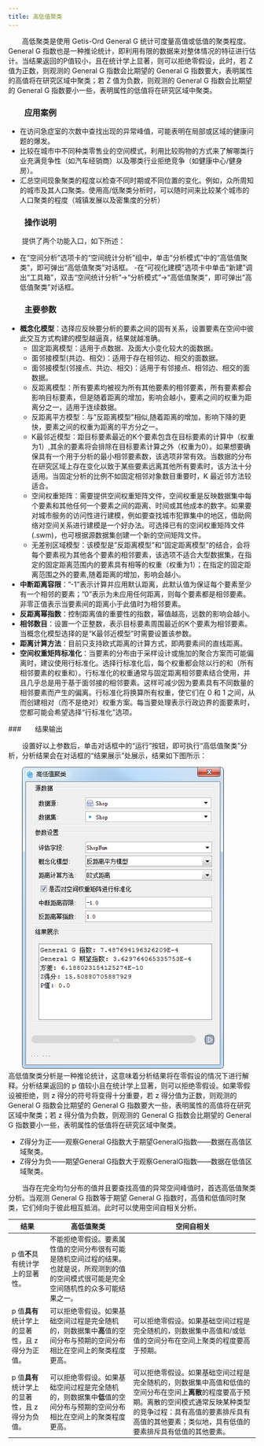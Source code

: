 ```yaml
---
title: 高低值聚类
---
```


　　高低聚类是使用 Getis-Ord General G 统计可度量高值或低值的聚类程度。General G 指数也是一种推论统计，即利用有限的数据来对整体情况的特征进行估计。当结果返回的P值较小，且在统计学上显著，则可以拒绝零假设，此时，若 Z 值为正数，则观测的 General G 指数会比期望的 General G 指数要大，表明属性的高值将在研究区域中聚类；若 Z 值为负数，则观测的 General G 指数会比期望的 General G 指数要小一些，表明属性的低值将在研究区域中聚类。

### 　　应用案例

- 在访问急症室的次数中查找出现的异常峰值，可能表明在局部或区域的健康问题的爆发。 
- 比较在城市中不同种类零售业的空间模式，利用比较购物的方式来了解哪类行业充满竞争性（如汽车经销商）以及哪类行业拒绝竞争（如健康中心/健身房）。 
- 汇总空间现象聚类的程度以检查不同时期或不同位置的变化。例如，众所周知的城市及其人口聚类。使用高/低聚类分析时，可以随时间来比较某个城市的人口聚类的程度（城镇发展以及密集度的分析）

### 　　操作说明

　　提供了两个功能入口，如下所述：

- 在“空间分析”选项卡的“空间统计分析”组中，单击“分析模式”中的“高低值聚类”，即可弹出“高低值聚类”对话框。
-在“可视化建模”选项卡中单击“新建”调出“工具箱”，双击“空间统计分析”→“分析模式”→“高低值聚类”，即可弹出“高低值聚类”对话框。

### 　　主要参数
- **概念化模型**：选择应反映要分析的要素之间的固有关系，设置要素在空间中彼此交互方式构建的模型越逼真，结果就越准确。
  - 固定距离模型：适用于点数据、及面大小变化较大的面数据。
  - 面邻接模型(共边、相交)：适用于存在相邻边、相交的面数据。
  - 面邻接模型(邻接点、共边、相交)：适用于有邻接点、相邻边、相交的面数据。
  - 反距离模型：所有要素均被视为所有其他要素的相邻要素，所有要素都会影响目标要素，但是随着距离的增加，影响会越小，要素之间的权重为距离分之一，适用于连续数据。
  - 反距离平方模型：与”反距离模型”相似,随着距离的增加，影响下降的更快，要素之间的权重为距离的平方分之一。
  - K最邻近模型：距目标要素最近的K个要素包含在目标要素的计算中（权重为1）,其余的要素将会排除在目标要素计算之外（权重为0）。如果想要确保具有一个用于分析的最小相邻要素数，该选项非常有效。当数据的分布在研究区域上存在变化以致于某些要素远离其他所有要素时，该方法十分适用。当固定分析的比例不如固定相邻对象数目重要时，K 最近邻方法较适合。
  - 空间权重矩阵：需要提供空间权重矩阵文件，空间权重是反映数据集中每个要素和其他任何一个要素之间的距离、时间或其他成本的数字。如果要对城市服务的访问性进行建模，例如要查找城市犯罪集中的地区，借助网络对空间关系进行建模是一个好办法。可选择已有的空间权重矩阵文件 (.swm)，也可根据源数据集创建一个新的空间矩阵文件。
  - 无差别区域模型：该模型是”反距离模型”和”固定距离模型”的结合，会将每个要素视为其他各个要素的相邻要素，该选项不适合大型数据集，在指定的固定距离范围内的要素具有相等的权重（权重为1）；在指定的固定距离范围之外的要素,随着距离的增加，影响会越小。
- **中断距离容限**：”-1”表示计算并应用默认距离，此默认值为保证每个要素至少有一个相邻的要素；”0”表示为未应用任何距离，则每个要素都是相邻要素。非零正值表示当要素间的距离小于此值时为相邻要素。
- **反距离幂指数**：控制距离值的重要性的指数，幂值越高，远数的影响会越小。
- **相邻数目**：设置一个正整数，表示目标要素周围最近的K个要素为相邻要素。当概念化模型选择的是“K最邻近模型”时需要设置该参数。
- **距离计算方法**：目前只支持欧式距离的计算方式，即两要素间的直线距离。
- **空间权重矩阵标准化**：当要素的分布由于采样设计或施加的聚合方案而可能偏离时，建议使用行标准化。选择行标准化后，每个权重都会除以行的和（所有相邻要素的权重和）。行标准化的权重通常与固定距离相邻要素结合使用，并且几乎总是用于基于面邻接的相邻要素。这样可减少因为要素具有不同数量的相邻要素而产生的偏离。行标准化将换算所有权重，使它们在 0 和 1 之间，从而创建相对（而不是绝对）权重方案。每当要处理表示行政边界的面要素时，您都可能会希望选择“行标准化”选项。

###　　结果输出

　　设置好以上参数后，单击对话框中的“运行”按钮，即可执行“高低值聚类”分析，分析结果会在对话框的“结果展示”处展示，结果如下图所示：

　　![](img/HighOrLowClustering.png)
　　
　　高低值聚类分析是一种推论统计，这意味着分析结果将在零假设的情况下进行解释。分析结果返回的 p 值较小且在统计学上显著，则可以拒绝零假设。如果零假设被拒绝，则 z 得分的符号将变得十分重要，若 z 得分值为正数，则观测的 General G 指数会比期望的 General G 指数要大一些，表明属性的高值将在研究区域中聚类；若 z 得分值为负数，则观测的 General G 指数会比期望的 General G 指数要小一些，表明属性的低值将在研究区域中聚类。

- Z得分为正——观察General G指数大于期望GeneralG指数——数据在高值区域聚类。
- Z得分为负——期望General G指数大于观察GeneralG指数——数据在低值区域聚类。

　　当存在完全均匀分布的值并且要查找高值的异常空间峰值时，首选高低值聚类分析。当观测 General G 指数等于期望 General G 指数时，高值和低值同时聚类，它们倾向于彼此相互抵消。此时可以使用空间自相关分析。

| 结果 | 高低值聚类 | 空间自相关|
| --------- | -------- | ---------------- |
| p 值**不**具有统计学上的显著性。 | 不能拒绝零假设。要素属性值的空间分布很有可能是随机空间过程的结果。也就是说，所观测到的值的空间模式很可能是完全空间随机性的众多可能结果之一。 |          |
| p 值**具有**统计学上的显著性，且 z 得分为正值。 | 可以拒绝零假设。如果基础空间过程是完全随机的，则数据集中**高**值的空间分布与预期的空间分布相比在空间上的聚类程度更高。 | 可以拒绝零假设。如果基础空间过程是完全随机的，则数据集中高值和/或低值的空间分布在空间上聚类的程度要高于预期。 |
| p 值**具有**统计学上的显著性，且 z 得分为负值。 | 可以拒绝零假设。如果基础空间过程是完全随机的，则数据集中**低**值的空间分布与预期的空间分布相比在空间上的聚类程度更高。 | 可以拒绝零假设。如果基础空间过程是完全随机的，则数据集中高值和低值的空间分布在空间上**离散**的程度要高于预期。离散的空间模式通常反映某种类型的竞争过程：具有高值的要素排斥具有高值的其他要素；类似地，具有低值的要素排斥具有低值的其他要素。 |

